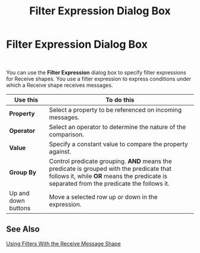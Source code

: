 ﻿---
title: Filter Expression Dialog Box
TOCTitle: Filter Expression Dialog Box
ms:assetid: c315c4bb-36d8-4fe2-bb55-e0b06363c0f4
ms:mtpsurl: https://msdn.microsoft.com/library/Aa547855(v=BTS.80)
ms:contentKeyID: 51530987
ms.date: 08/30/2017
mtps_version: v=BTS.80
f1_keywords:
- bts10.orch.filter.expression
---

# Filter Expression Dialog Box

 

You can use the **Filter Expression** dialog box to specify filter expressions for Receive shapes. You use a filter expression to express conditions under which a Receive shape receives messages.

<table>
<thead>
<tr class="header">
<th>Use this</th>
<th>To do this</th>
</tr>
</thead>
<tbody>
<tr class="odd">
<td><strong>Property</strong></td>
<td>Select a property to be referenced on incoming messages.</td>
</tr>
<tr class="even">
<td><strong>Operator</strong></td>
<td>Select an operator to determine the nature of the comparison.</td>
</tr>
<tr class="odd">
<td><strong>Value</strong></td>
<td>Specify a constant value to compare the property against.</td>
</tr>
<tr class="even">
<td><strong>Group By</strong></td>
<td>Control predicate grouping. <strong>AND</strong> means the predicate is grouped with the predicate that follows it, while <strong>OR</strong> means the predicate is separated from the predicate the follows it.</td>
</tr>
<tr class="odd">
<td>Up and down buttons</td>
<td>Move a selected row up or down in the expression.</td>
</tr>
</tbody>
</table>


## See Also

[Using Filters With the Receive Message Shape](https://msdn.microsoft.com/library/aa560178\(v=bts.80\))

